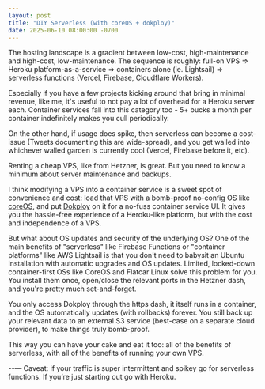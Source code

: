 ```yaml
---
layout: post
title: "DIY Serverless (with coreOS + dokploy)"
date: 2025-06-10 08:00:00 -0700
---
```


The hosting landscape is a gradient between low-cost, high-maintenance and high-cost, low-maintenance. The sequence is roughly: full-on VPS => Heroku platform-as-a-service => containers alone (ie. Lightsail) => serverless functions (Vercel, Firebase, Cloudflare Workers).

Especially if you have a few projects kicking around that bring in minimal revenue, like me, it's useful to not pay a lot of overhead for a Heroku server each. Container services fall into this category too - 5+ bucks a month per container indefinitely makes you cull periodically.

On the other hand, if usage does spike, then serverless can become a cost-issue (Tweets documenting this are wide-spread), and you get walled into whichever walled garden is currently cool (Vercel, Firebase before it, etc).

Renting a cheap VPS, like from Hetzner, is great. But you need to know a minimum about server maintenance and backups.

I think modifying a VPS into a container service is a sweet spot of convenience and cost: load that VPS with a bomb-proof no-config OS like [coreOS](https://fedoraproject.org/coreos), and put [Dokploy](https://dokploy.com) on it for a no-fuss container service UI. It gives you the hassle-free experience of a Heroku-like platform, but with the cost and independence of a VPS.

But what about OS updates and security of the underlying OS? One of the main benefits of "serverless" like Firebase Functions or "container platforms" like AWS Lightsail is that you don't need to babysit an Ubuntu installation with automatic upgrades and OS updates. Limited, locked-down container-first OSs like CoreOS and Flatcar Linux solve this problem for you. You install them once, open/close the relevant ports in the Hetzner dash, and you're pretty much set-and-forget.

You only access Dokploy through the https dash, it itself runs in a container, and the OS automatically updates (with rollbacks) forever. You still back up your relevant data to an external S3 service (best-case on a separate cloud provider), to make things truly bomb-proof.

This way you can have your cake and eat it too: all of the benefits of serverless, with all of the benefits of running your own VPS.

--—
Caveat: if your traffic is super intermittent and spikey go for serverless functions. If you’re just starting out go with Heroku.
